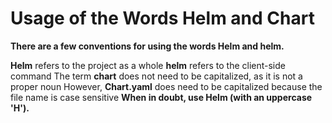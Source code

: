 # Usage of the Words Helm and Chart
**There are a few conventions for using the words Helm and helm.**

**Helm** refers to the project as a whole
**helm** refers to the client-side command
The term **chart** does not need to be capitalized, as it is not a proper noun
However, **Chart.yaml** does need to be capitalized because the file name is case sensitive
**When in doubt, use Helm (with an uppercase 'H').**
